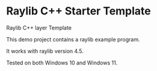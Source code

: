 # Raylib C++ Starter Template

Raylib C++ layer Template 

This demo project contains a raylib example program.

It works with raylib version 4.5.

Tested on both Windows 10 and Windows 11.